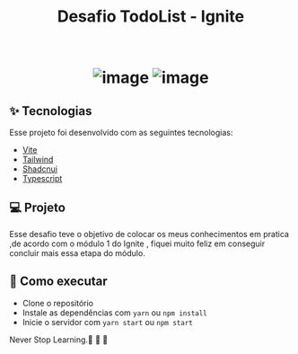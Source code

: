 
<h1 align="center" >
  Desafio TodoList - Ignite
</h1>



<br>

<h1 align="center" >

  
![image](https://github.com/RafaelFigueiredo2203/ignite-timer/assets/60237326/f5d2d2e1-6750-4656-9520-aee49477dcf5)
![image](https://github.com/RafaelFigueiredo2203/ignite-timer/assets/60237326/ed5456dc-dccf-4140-8921-8e11d51781cd)


  </h1>


## ✨ Tecnologias

Esse projeto foi desenvolvido com as seguintes tecnologias:

- [Vite](https://vitejs.dev/)
- [Tailwind](https://tailwindcss.com/)
- [Shadcnui](https://ui.shadcn.com/)
- [Typescript](https://www.typescriptlang.org/)



## 💻 Projeto

Esse desafio teve o objetivo de colocar os meus conhecimentos em pratica ,de acordo com o módulo 1 do Ignite , fiquei muito feliz em conseguir concluir mais essa etapa do módulo.

## 🚀 Como executar

- Clone o repositório
- Instale as dependências com `yarn` ou `npm install`
- Inicie o servidor com `yarn start` ou `npm start`


Never Stop Learning.🚀 🚀 🚀 

